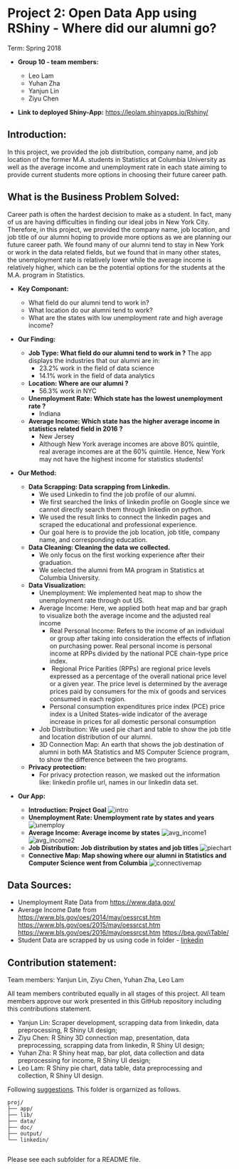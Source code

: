 # Project 2: Open Data App using RShiny - Where did our alumni go?
Term: Spring 2018

+ **Group 10 - team members:**
	+ Leo Lam 
	+ Yuhan Zha 
	+ Yanjun Lin 
	+ Ziyu Chen 

	
+ **Link to deployed Shiny-App:**
https://leolam.shinyapps.io/Rshiny/

## Introduction:

In this project, we provided the job distribution, company name, and job location of the former M.A. students in Statistics at Columbia University as well as the average income and unemployment rate in each state aiming to provide current students more options in choosing their future career path. 


## What is the Business Problem Solved:

Career path is often the hardest decision to make as a student. In fact, many of us are having difficulties in finding our ideal jobs in New York City. Therefore, in this project, we provided the company name, job location, and job title of our alumni hoping to provide more options as we are planning our future career path. We found many of our alumni tend to stay in New York or work in the data related fields, but we found that in many other states, the unemployment rate is relatively lower while the average income is relatively higher, which can be the potential options for the students at the M.A. program in Statistics.


+ **Key Componant:**
	+ What field do our alumni tend to work in?
	+ What location do our alumni tend to work?
	+ What are the states with low unemployment rate and high average income?
	
+ **Our Finding:**
	+ **Job Type:  What field do our alumni tend to work in ?**
	The app displays the industries that our alumni are in:
	 	+ 23.2% work in the field of data science
		+ 14.1% work in the field of data analytics
	+ **Location: Where are our alumni ?** 	
	 	+ 56.3% work in NYC	
	+ **Unemployment Rate: Which state has the lowest unemployment rate ?** 
	 	+ Indiana
	+ **Average Income: Which state has the higher average income in statistics related field in 2016 ?**
	 	+ New Jersey
	 	+ Although New York average incomes are above 80% quintile, real average incomes are at the 60% quintile. Hence, New York may not have the highest income for statistics students!

	
+ **Our Method:**
	+ **Data Scrapping:  Data scrapping from Linkedin.**
		+ We used Linkedin to find the job profile of our alumni. 
		+ We first searched the links of linkedin profile on Google since we cannot directly search them through linkedin on python.
		+ We used the result links to connect the linkedin pages and scraped the educational and professional experience. 
		+ Our goal here is to provide the job location, job title, company name, and corresponding education.
	+ **Data Cleaning: Cleaning the data we collected.**
	    + We only focus on the first working experience after their graduation.
	    + We selected the alumni from MA program in Statistics at Columbia University.
	+ **Data Visualization:** 
	 	+ Unemployment: We implemented heat map to show the unemployment rate through out US.
	 	+ Average Income: Here, we applied both heat map and bar graph to visualize both the average income and the adjusted real income
	 		+ Real Personal Income: Refers to the income of an individual or group after taking into consideration the effects of inflation on purchasing power. Real personal income is personal income at RPPs divided by the national PCE chain-type price index. 
			+  Regional Price Parities (RPPs) are regional price levels expressed as a percentage of the overall national price level or a given year. The price level is determined by the average prices paid by consumers for the mix of goods and services consumed in each region. 
			+ Personal consumption expenditures price index (PCE) price index is a United States-wide indicator of the average increase in prices for all domestic personal consumption
		+ Job Distribution: We used pie chart and table to show the job title and location distribution of our alumni.
		+ 3D Connection Map: An earth that shows the job destination of alumni in both MA Statistics and MS Computer Science program, to show the difference between the two programs.
	+ **Privacy protection:**
		+ For privacy protection reason, we masked out the information like: linkedin profile url, names in our linkedin data set.

+ **Our App:**
	+ **Introduction: Project Goal**
![intro](lib/intro.png)
	+ **Unemployment Rate: Unemployment rate by states and years**
![unemploy](lib/unemploy.png)
	+ **Average Income: Average income by states**
![avg_income1](lib/avg_income1.png)
![avg_income2](lib/avg_income2.png)
	+ **Job Distribution: Job distribution by states and job titles**
![piechart](lib/piechart.png)
	+ **Connective Map: Map showing where our alumni in Statistics and Computer Science went from Columbia**
![connectivemap](lib/connectivemap.png)
	


## Data Sources:

+ Unemployment Rate Data from https://www.data.gov/
+ Average Income Date from 	https://www.bls.gov/oes/2014/may/oessrcst.htm
							https://www.bls.gov/oes/2015/may/oessrcst.htm
							https://www.bls.gov/oes/2016/may/oessrcst.htm
							https://bea.gov/iTable/
+ Student Data are scrapped by us using code in folder - [linkedin]()


## Contribution statement: 

Team members: Yanjun Lin, Ziyu Chen, Yuhan Zha, Leo Lam

All team members contributed equally in all stages of this project. All team members approve our work presented in this GitHub repository including this contributions statement. 
+ Yanjun Lin: Scraper development, scrapping data from linkedin, data preprocessing, R Shiny UI design;
+ Ziyu Chen: R Shiny 3D connection map, presentation, data preprocessing, scrapping data from linkedin, R Shiny UI design;
+ Yuhan Zha: R Shiny heat map, bar plot, data collection and data preprocessing for income, R Shiny UI design;
+ Leo Lam: R Shiny pie chart, data table, data preprocessing and collection, R Shiny UI design.

Following [suggestions](https://github.com/TZstatsADS/Spring2018-Project2-Group10). This folder is orgarnized as follows.

```
proj/
├── app/
├── lib/
├── data/
├── doc/
├── output/
└── linkedin/


```

Please see each subfolder for a README file.

